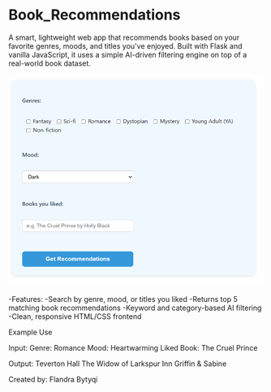 # Book_Recommendations
A smart, lightweight web app that recommends books based on your favorite genres, moods, and titles you've enjoyed. Built with Flask and vanilla JavaScript, it uses a simple AI-driven filtering engine on top of a real-world book dataset.


![alt text](image-1.png)

-Features:
    -Search by genre, mood, or titles you liked
    -Returns top 5 matching book recommendations
    -Keyword and category-based AI filtering
    -Clean, responsive HTML/CSS frontend

Example Use

Input:
    Genre: Romance
    Mood: Heartwarming
    Liked Book: The Cruel Prince

Output:
    Teverton Hall
    The Widow of Larkspur Inn
    Griffin & Sabine


Created by: Flandra Bytyqi